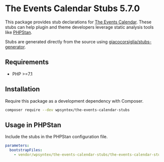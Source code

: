 # The Events Calendar Stubs 5.7.0

This package provides stub declarations for [The Events Calendar](https://wordpress.org/plugins/the-events-calendar/).
These stubs can help plugin and theme developers leverage static analysis tools like [PHPStan](https://phpstan.org/).

Stubs are generated directly from the source using [giacocorsiglia/stubs-generator](https://github.com/GiacoCorsiglia/php-stubs-generator).

## Requirements

- PHP >=7.1

## Installation

Require this package as a development dependency with Composer.

```bash
composer require --dev wpsyntex/the-events-calendar-stubs
```

## Usage in PHPStan

Include the stubs in the PHPStan configuration file.

```yaml
parameters:
  bootstrapFiles:
    - vendor/wpsyntex/the-events-calendar-stubs/the-events-calendar-stubs.php
```
